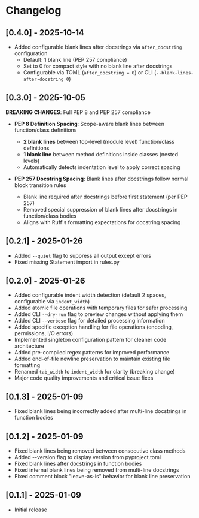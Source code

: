 # Changelog

## [0.4.0] - 2025-10-14

- Added configurable blank lines after docstrings via `after_docstring` configuration
  - Default: 1 blank line (PEP 257 compliance)
  - Set to 0 for compact style with no blank line after docstrings
  - Configurable via TOML (`after_docstring = 0`) or CLI (`--blank-lines-after-docstring 0`)

## [0.3.0] - 2025-10-05

**BREAKING CHANGES**: Full PEP 8 and PEP 257 compliance

- **PEP 8 Definition Spacing**: Scope-aware blank lines between function/class definitions
  - **2 blank lines** between top-level (module level) function/class definitions
  - **1 blank line** between method definitions inside classes (nested levels)
  - Automatically detects indentation level to apply correct spacing

- **PEP 257 Docstring Spacing**: Blank lines after docstrings follow normal block transition rules
  - Blank line required after docstrings before first statement (per PEP 257)
  - Removed special suppression of blank lines after docstrings in function/class bodies
  - Aligns with Ruff's formatting expectations for docstring spacing

## [0.2.1] - 2025-01-26

- Added `--quiet` flag to suppress all output except errors
- Fixed missing Statement import in rules.py

## [0.2.0] - 2025-01-26

- Added configurable indent width detection (default 2 spaces, configurable via `indent_width`)
- Added atomic file operations with temporary files for safer processing
- Added CLI `--dry-run` flag to preview changes without applying them
- Added CLI `--verbose` flag for detailed processing information
- Added specific exception handling for file operations (encoding, permissions, I/O errors)
- Implemented singleton configuration pattern for cleaner code architecture
- Added pre-compiled regex patterns for improved performance
- Added end-of-file newline preservation to maintain existing file formatting
- Renamed `tab_width` to `indent_width` for clarity (breaking change)
- Major code quality improvements and critical issue fixes

## [0.1.3] - 2025-01-09

- Fixed blank lines being incorrectly added after multi-line docstrings in function bodies

## [0.1.2] - 2025-01-09

- Fixed blank lines being removed between consecutive class methods
- Added --version flag to display version from pyproject.toml
- Fixed blank lines after docstrings in function bodies
- Fixed internal blank lines being removed from multi-line docstrings
- Fixed comment block "leave-as-is" behavior for blank line preservation

## [0.1.1] - 2025-01-09

- Initial release